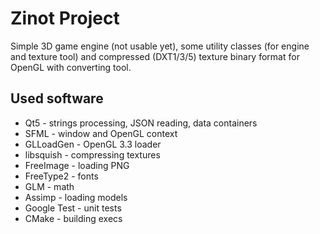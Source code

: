 # Zinot Project
Simple 3D game engine (not usable yet), some utility classes (for engine and texture tool) 
and compressed (DXT1/3/5) texture binary format for OpenGL with converting tool.

## Used software
- Qt5 - strings processing, JSON reading, data containers
- SFML - window and OpenGL context
- GLLoadGen - OpenGL 3.3 loader
- libsquish - compressing textures
- FreeImage - loading PNG
- FreeType2 - fonts
- GLM - math
- Assimp - loading models
- Google Test - unit tests
- CMake - building execs